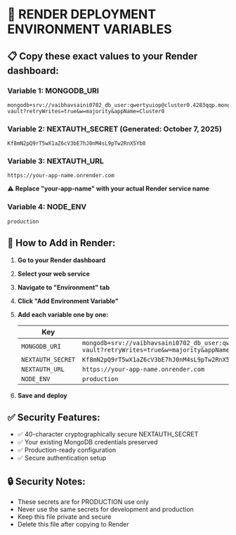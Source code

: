 # 🚀 RENDER DEPLOYMENT ENVIRONMENT VARIABLES

## 📋 Copy these exact values to your Render dashboard:

### Variable 1: MONGODB_URI
```
mongodb+srv://vaibhavsaini0702_db_user:qwertyuiop@cluster0.4283qqp.mongodb.net/password-vault?retryWrites=true&w=majority&appName=Cluster0
```

### Variable 2: NEXTAUTH_SECRET (Generated: October 7, 2025)
```
Kf8mN2pQ9rT5wX1aZ6cV3bE7hJ0nM4sL9pTw2RnX5Yb8
```

### Variable 3: NEXTAUTH_URL
```
https://your-app-name.onrender.com
```
⚠️ **Replace "your-app-name" with your actual Render service name**

### Variable 4: NODE_ENV
```
production
```

## 🔧 How to Add in Render:

1. **Go to your Render dashboard**
2. **Select your web service**
3. **Navigate to "Environment" tab**
4. **Click "Add Environment Variable"**
5. **Add each variable one by one:**

   | Key | Value |
   |-----|--------|
   | `MONGODB_URI` | `mongodb+srv://vaibhavsaini0702_db_user:qwertyuiop@cluster0.4283qqp.mongodb.net/password-vault?retryWrites=true&w=majority&appName=Cluster0` |
   | `NEXTAUTH_SECRET` | `Kf8mN2pQ9rT5wX1aZ6cV3bE7hJ0nM4sL9pTw2RnX5Yb8` |
   | `NEXTAUTH_URL` | `https://your-app-name.onrender.com` |
   | `NODE_ENV` | `production` |

6. **Save and deploy**

## ✅ Security Features:
- ✅ 40-character cryptographically secure NEXTAUTH_SECRET
- ✅ Your existing MongoDB credentials preserved
- ✅ Production-ready configuration
- ✅ Secure authentication setup

## 🔒 Security Notes:
- These secrets are for PRODUCTION use only
- Never use the same secrets for development and production
- Keep this file private and secure
- Delete this file after copying to Render